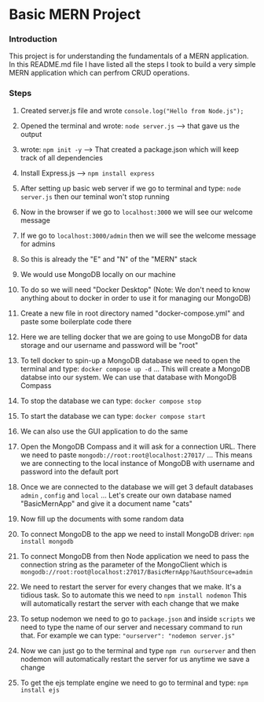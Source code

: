 # Basic MERN Project

### Introduction
This project is for understanding the fundamentals of a MERN application. In this README.md file I have listed all the steps I took to build a very simple MERN application which can perfrom CRUD operations.

### Steps

1. Created server.js file and wrote ```console.log("Hello from Node.js");```
2. Opened the terminal and wrote: ```node server.js``` --> that gave us the output

3. wrote: ```npm init -y``` --> That created a package.json which will keep track of all dependencies
4. Install Express.js --> ```npm install express```

5. After setting up basic web server if we go to terminal and type: ```node server.js``` then our teminal won't stop running
6. Now in the browser if we go to ```localhost:3000``` we will see our welcome message
7. If we go to ```localhost:3000/admin``` then we will see the welcome message for admins
8. So this is already the "E" and "N" of the "MERN" stack

9. We would use MongoDB locally on our machine
10. To do so we will need "Docker Desktop" (Note: We don't need to know anything about to docker in order to use it for managing our MongoDB)

11. Create a new file in root directory named "docker-compose.yml" and paste some boilerplate code there
12. Here we are telling docker that we are going to use MongoDB for data storage and our username and password will be "root"

13. To tell docker to spin-up a MongoDB database we need to open the terminal and type: ```docker compose up -d``` ... This will create a MongoDB databse into our system. We can use that database with MongoDB Compass
14. To stop the database we can type: ```docker compose stop```
15. To start the database we can type: ```docker compose start```
16. We can also use the GUI application to do the same

17. Open the MongoDB Compass and it will ask for a connection URL. There we need to paste ```mongodb://root:root@localhost:27017/``` ... This means we are connecting to the local instance of MongoDB with username and password into the default port
18. Once we are connected to the database we will get 3 default databases ```admin``` , ```config``` and ```local``` ... Let's create our own database named "BasicMernApp" and give it a document name "cats"
19. Now fill up the documents with some random data

20. To connect MongoDB to the app we need to install MongoDB driver: ```npm install mongodb```
21. To connect MongoDB from then Node application we need to pass the connection string as the parameter of the MongoClient which is ```mongodb://root:root@localhost:27017/BasicMernApp?&authSource=admin```

22. We need to restart the server for every changes that we make. It's a tidious task. So to automate this we need to ```npm install nodemon``` This will automatically restart the server with each change that we make
23. To setup nodemon we need to go to ```package.json``` and inside ```scripts``` we need to type the name of our server and necessary command to run that. For example we can type: ```"ourserver": "nodemon server.js"```
24. Now we can just go to the terminal and type ```npm run ourserver``` and then nodemon will automatically restart the server for us anytime we save a change

25. To get the ejs template engine we need to go to terminal and type: ```npm install ejs```